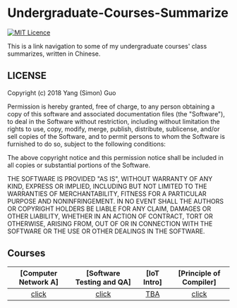 # Undergraduate-Courses-Summarize

[![MIT Licence](https://badges.frapsoft.com/os/mit/mit.svg?v=103)](https://opensource.org/licenses/mit-license.php)

This is a link navigation to some of my undergraduate courses' class summarizes, written in Chinese.

## LICENSE

Copyright (c) 2018 Yang (Simon) Guo

Permission is hereby granted, free of charge, to any person obtaining a copy
of this software and associated documentation files (the "Software"), to deal
in the Software without restriction, including without limitation the rights
to use, copy, modify, merge, publish, distribute, sublicense, and/or sell
copies of the Software, and to permit persons to whom the Software is
furnished to do so, subject to the following conditions:

The above copyright notice and this permission notice shall be included in all
copies or substantial portions of the Software.

THE SOFTWARE IS PROVIDED "AS IS", WITHOUT WARRANTY OF ANY KIND, EXPRESS OR
IMPLIED, INCLUDING BUT NOT LIMITED TO THE WARRANTIES OF MERCHANTABILITY,
FITNESS FOR A PARTICULAR PURPOSE AND NONINFRINGEMENT. IN NO EVENT SHALL THE
AUTHORS OR COPYRIGHT HOLDERS BE LIABLE FOR ANY CLAIM, DAMAGES OR OTHER
LIABILITY, WHETHER IN AN ACTION OF CONTRACT, TORT OR OTHERWISE, ARISING FROM,
OUT OF OR IN CONNECTION WITH THE SOFTWARE OR THE USE OR OTHER DEALINGS IN THE
SOFTWARE.

## Courses

| [Computer Network A] | [Software Testing and QA] | [IoT Intro] | [Principle of Compiler] |
| :---------: | :---------: | :---------: | :---------: |
| [click](https://github.com/sgyzetrov/Computer-Network-Summarize/blob/master/README.md)|[click](https://github.com/sgyzetrov/Software-Testing-Summarize/blob/master/README.md)|[TBA](https://github.com/sgyzetrov/Computer-Network-Summarize/blob/master/ch3.md)|[click](https://github.com/sgyzetrov/Principle-of-Compiler-Summarize/blob/master/README.md)|
